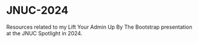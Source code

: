 # JNUC-2024
Resources related to my Lift Your Admin Up By The Bootstrap presentation at the JNUC Spotlight in 2024.
